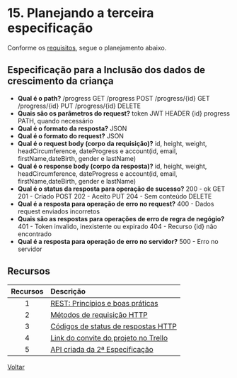 # 15. Planejando a terceira especificação

Conforme os [requisitos](requirements.md), segue o planejamento abaixo.

## Especificação para a Inclusão dos dados de crescimento da criança

- **Qual é o path?**
  /progress GET
  /progress POST
  /progress/{id} GET
  /progress/{id} PUT
  /progress/{id} DELETE
- **Quais são os parâmetros do request?**
  token JWT HEADER
  {id} progress PATH, quando necessário
- **Qual é o formato da resposta?**
  JSON
- **Qual é  o formato do request?**
  JSON
- **Qual é o request body (corpo da requisição)?**
  id, height, weight, headCircumference, dateProgress e account(id, email, firstName,dateBirth, gender  e lastName)
- **Qual é o response body (corpo da resposta)?**
  id, height, weight, headCircumference, dateProgress e account(id, email, firstName,dateBirth, gender  e lastName)
- **Qual é o status da resposta para operação de sucesso?**
  200 - ok GET
  201 - Criado POST
  202 - Aceito PUT
  204 - Sem conteúdo DELETE
- **Qual é a resposta para operação de erro no request?**
  400 -  Dados request enviados incorretos
- **Quais são as respostas para operações de erro de regra de negógio?**
  401 - Token invalido, inexistente ou expirado
  404 - Recurso {id} não encontrado
- **Qual é a resposta para operação de erro no servidor?**
  500 - Erro no servidor

## Recursos

| Recursos | Descrição |
| :---: | :--- |
|1| [REST: Princípios e boas práticas](https://blog.caelum.com.br/rest-principios-e-boas-praticas/)|
|2|[Métodos de requisição HTTP](https://developer.mozilla.org/pt-BR/docs/Web/HTTP/Methods)|
|3|[Códigos de status de respostas HTTP](https://developer.mozilla.org/pt-BR/docs/Web/HTTP/Status)
|4|[Link do convite do projeto no Trello](https://trello.com/invite/b/4eTU8iBJ/5ff76a13305f4b06d39fcf4e9c8b7bac/aprenda-a-criar-especifica%C3%A7%C3%B5es-de-apis-com-swagger-e-openap)
|5|[API criada da 2ª Especificação](../project-children-progress/expecificacao_inclusao_dados_crianca.yml)|

[Voltar](conteudo1.md)
